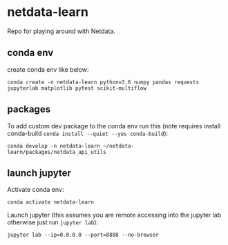 # netdata-learn

Repo for playing around with Netdata.

## conda env

create conda env like below:
```
conda create -n netdata-learn python=3.6 numpy pandas requests jupyterlab matplotlib pytest scikit-multiflow
```

## packages

To add custom dev package to the conda env run this (note requires install conda-build `conda install --quiet --yes conda-build`):
```
conda develop -n netdata-learn ~/netdata-learn/packages/netdata_api_utils
```

## launch jupyter

Activate conda env:
```
conda activate netdata-learn
```

Launch jupyter (this assumes you are remote accessing into the jupyter lab otherwise just run `jupyter lab`):
```
jupyter lab --ip=0.0.0.0 --port=8888 --no-browser 
```

